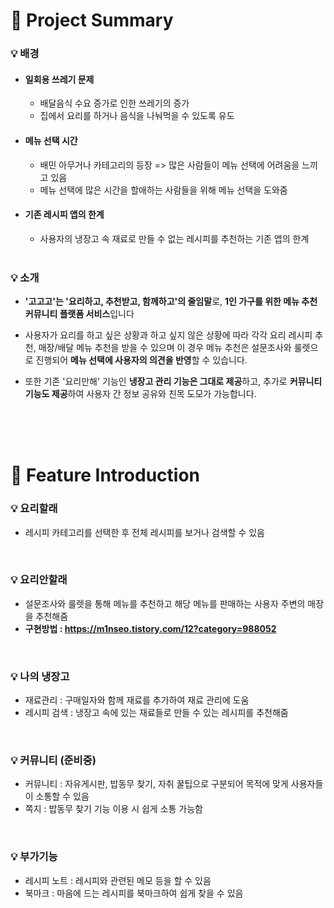 # :fork_and_knife: Project Summary
### :bulb: 배경
- #### 일회용 쓰레기 문제
  - 배달음식 수요 증가로 인한 쓰레기의 증가
  - 집에서 요리를 하거나 음식을 나눠먹을 수 있도록 유도
  
- #### 메뉴 선택 시간
  - 배민 아무거나 카테고리의 등장 => 많은 사람들이 메뉴 선택에 어려움을 느끼고 있음
  - 메뉴 선택에 많은 시간을 할애하는 사람들을 위해 메뉴 선택을 도와줌   
  
- #### 기존 레시피 앱의 한계
  - 사용자의 냉장고 속 재료로 만들 수 없는 레시피를 추천하는 기존 앱의 한계 
  
  <br>
  

### :bulb: 소개
- **'고고고'는 '요리하고, 추천받고, 함께하고'의 줄임말**로, **1인 가구를 위한 메뉴 추천 커뮤니티 플랫폼 서비스**입니다   

- 사용자가 요리를 하고 싶은 상황과 하고 싶지 않은 상황에 따라 각각 요리 레시피 추천, 매장/배달 메뉴 추천을 받을 수 있으며 이 경우 메뉴 추천은 설문조사와 룰렛으로 진행되어 **메뉴 선택에 사용자의 의견을 반영**할 수 있습니다.   

- 또한 기존 '요리만해' 기능인 **냉장고 관리 기능은 그대로 제공**하고, 추가로 **커뮤니티 기능도 제공**하여 사용자 간 정보 공유와 친목 도모가 가능합니다.
  
  
<br><br><br>


# :fork_and_knife: Feature Introduction
### :bulb: 요리할래
- 레시피 카테고리를 선택한 후 전체 레시피를 보거나 검색할 수 있음

<br>

### :bulb: 요리안할래
- 설문조사와 룰렛을 통해 메뉴를 추천하고 해당 메뉴를 판매하는 사용자 주변의 매장을 추천해줌
- **구현방법 : <https://m1nseo.tistory.com/12?category=988052>**


<br>

### :bulb: 나의 냉장고
- 재료관리 : 구매일자와 함께 재료를 추가하여 재료 관리에 도움
- 레시피 검색 : 냉장고 속에 있는 재료들로 만들 수 있는 레시피를 추천해줌

<br>

### :bulb: 커뮤니티 (준비중)
- 커뮤니티 : 자유게시판, 밥동무 찾기, 자취 꿀팁으로 구분되어 목적에 맞게 사용자들이 소통할 수 있음
- 쪽지 : 밥동무 찾기 기능 이용 시 쉽게 소통 가능함

<br>

### :bulb: 부가기능
- 레시피 노트 : 레시피와 관련된 메모 등을 할 수 있음
- 북마크 : 마음에 드는 레시피를 북마크하여 쉽게 찾을 수 있음
